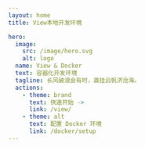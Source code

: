 ```yaml
---
layout: home
title: View本地开发环境

hero:
  image:
    src: /image/hero.svg
    alt: logo
  name: View & Docker
  text: 容器化开发环境
  tagline: 长风破浪会有时，直挂云帆济沧海。
  actions:
    - theme: brand
      text: 快速开始 ->
      link: /view/
    - theme: alt
      text: 配置 Docker 环境
      link: /docker/setup
---
```


<Brand></Brand>

<script setup>
import Brand from './components/brand.vue';
</script>